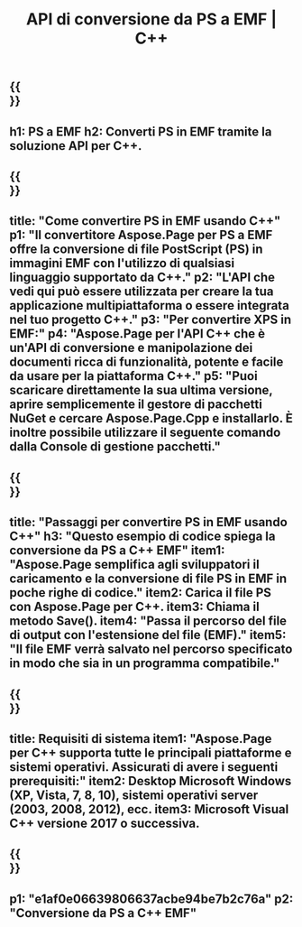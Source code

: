 ﻿---
translation: true
template: /_templates/_conversion-child-cpp.md
title: API di conversione da PS a EMF | C++
url: /cpp/conversion/ps-to-emf/
description: Conversione da PS a EMF fornita da Aspose.Page per la soluzione API C++. Funziona in ambiente runtime C++ per Windows a 32 bit, Windows a 64 bit e Linux a 64 bit.
informat: PS
outformat: EMF
otherformats: XPS EPS
---

{{<section banner>}}
---
h1: PS a EMF
h2: Converti PS in EMF tramite la soluzione API per C++.
---

{{<section overview>}}
---
title: "Come convertire PS in EMF usando C++"
p1: "Il convertitore Aspose.Page per PS a EMF offre la conversione di file PostScript (PS) in immagini EMF con l'utilizzo di qualsiasi linguaggio supportato da C++."
p2: "L'API che vedi qui può essere utilizzata per creare la tua applicazione multipiattaforma o essere integrata nel tuo progetto C++."
p3: "Per convertire XPS in EMF:"
p4: "Aspose.Page per l'API C++ che è un'API di conversione e manipolazione dei documenti ricca di funzionalità, potente e facile da usare per la piattaforma C++."
p5: "Puoi scaricare direttamente la sua ultima versione, aprire semplicemente il gestore di pacchetti NuGet e cercare Aspose.Page.Cpp e installarlo. È inoltre possibile utilizzare il seguente comando dalla Console di gestione pacchetti."
---

{{<section feature1>}}
---
title: "Passaggi per convertire PS in EMF usando C++"
h3: "Questo esempio di codice spiega la conversione da PS a C++ EMF"
item1: "Aspose.Page semplifica agli sviluppatori il caricamento e la conversione di file PS in EMF in poche righe di codice."
item2: Carica il file PS con Aspose.Page per C++.
item3: Chiama il metodo Save().
item4: "Passa il percorso del file di output con l'estensione del file (EMF)."
item5: "Il file EMF verrà salvato nel percorso specificato in modo che sia in un programma compatibile."
---

{{<section feature2>}}
---
title: Requisiti di sistema
item1: "Aspose.Page per C++ supporta tutte le principali piattaforme e sistemi operativi. Assicurati di avere i seguenti prerequisiti:"
item2: Desktop Microsoft Windows (XP, Vista, 7, 8, 10), sistemi operativi server (2003, 2008, 2012), ecc.
item3: Microsoft Visual C++ versione 2017 o successiva.
---

{{<section gist>}}
---
p1: "e1af0e06639806637acbe94be7b2c76a"
p2: "Conversione da PS a C++ EMF"
---
